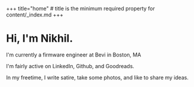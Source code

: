 +++
title="home" # title is the minimum required property for content/_index.md
+++

# Hi, I'm Nikhil. 

I'm currently a firmware engineer at Bevi in Boston, MA

I'm fairly active on LinkedIn, Github, and Goodreads.

In my freetime, I write satire, take some photos, and like to share my ideas.



